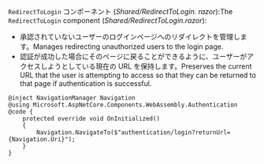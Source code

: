 <span data-ttu-id="5121a-101">`RedirectToLogin` コンポーネント (*Shared/RedirectToLogin. razor*):</span><span class="sxs-lookup"><span data-stu-id="5121a-101">The `RedirectToLogin` component (*Shared/RedirectToLogin.razor*):</span></span>

* <span data-ttu-id="5121a-102">承認されていないユーザーのログインページへのリダイレクトを管理します。</span><span class="sxs-lookup"><span data-stu-id="5121a-102">Manages redirecting unauthorized users to the login page.</span></span>
* <span data-ttu-id="5121a-103">認証が成功した場合にそのページに戻ることができるように、ユーザーがアクセスしようとしている現在の URL を保持します。</span><span class="sxs-lookup"><span data-stu-id="5121a-103">Preserves the current URL that the user is attempting to access so that they can be returned to that page if authentication is successful.</span></span>

```razor
@inject NavigationManager Navigation
@using Microsoft.AspNetCore.Components.WebAssembly.Authentication
@code {
    protected override void OnInitialized()
    {
        Navigation.NavigateTo($"authentication/login?returnUrl={Navigation.Uri}");
    }
}
```
